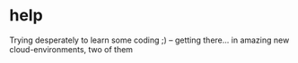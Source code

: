 # help
Trying desperately to learn some coding ;)
– getting there… in amazing new cloud-environments, two of them
